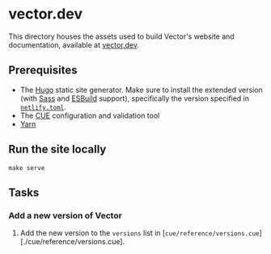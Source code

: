 # vector.dev

This directory houses the assets used to build Vector's website and documentation, available at [vector.dev][vector].

## Prerequisites

* The [Hugo] static site generator. Make sure to install the extended version (with [Sass] and [ESBuild] support), specifically the version specified in [`netlify.toml`][netlify_toml].
* The [CUE] configuration and validation tool
* [Yarn]

## Run the site locally

```shell
make serve
```

## Tasks

### Add a new version of Vector

1. Add the new version to the `versions` list in [`cue/reference/versions.cue`][./cue/reference/versions.cue].

[cue]: https://cue-lang.org
[esbuild]: https://github.com/evanw/esbuild
[hugo]: https://gohugo.io
[netlify_toml]: ../netlify.toml
[sass]: https://sass-lang.com
[vector]: https://vector.dev
[yarn]: https://yarnpkg.com
